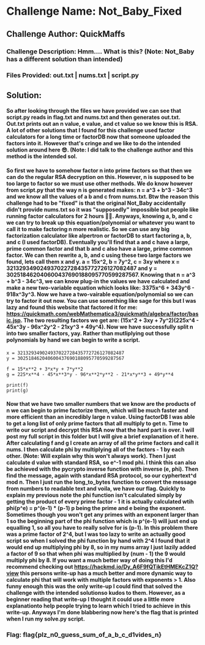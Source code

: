 # Challenge Name: Not_Baby_Fixed

## Challenge Author: QuickMaffs

### Challenge Description: Hmm.... What is this? (Note: Not_Baby has a different solution than intended)

### Files Provided: out.txt | nums.txt | script.py

## Solution: 

#### So after looking through the files we have provided we can see that script.py reads in flag.txt and nums.txt and then generates out.txt. Out.txt prints out an n value, e value, and ct value so we know this is RSA. A lot of other solutions that I found for this challenge used factor calculators for a long time or factorDB now that someone uploaded the factors into it. However that's cringe and we like to do the intended solution around here 😎. (Note: I did talk to the challenge author and this method is the intended sol. 

#### So first we have to somehow factor n into prime factors so that then we can do the regular RSA decryption on this. However, n is supposed to be too large to factor so we must use other methods. We do know however from script.py that the way n is generated makes: n = a^3 + b^3 - 34c^3 and we know all the values of a b and c from nums.txt. Btw the reason this challenge had to be "fixed" is that the original Not_Baby accidentally didn't provide nums.txt so it was "supposedly" impossible but people like running factor calculators for 2 hours 🤦‍♂️. Anyways, knowing a, b, and c we can try to break up this equation/polynomial or whatever you want to call it to make factoring n more realistic. So we can use any big factorization calculator like alpertron or factorDB to start factoring a, b, and c (I used factorDB). Eventually you'll find that a and c have a large, prime common factor and that b and c also have a large, prime common factor. We can then rewrite a, b, and c using these two large factors we found, lets call them x and y. a = 15x^2, b = 7y^2, c = 3xy where x = 321329349024937022728435772726127082487 and y = 302518462040600437690188095770599287567. Knowing that n = a^3 + b^3 - 34c^3, we can know plug-in the values we have calculated and make a new two-variable equation which looks like: 3375x^6 + 343y^6 - 918x^3y^3. Now we have a two-vairable equation/polynomial so we can try to factor it out now. You can use something like sage for this but I was lazy and found this website that factored it for me: https://quickmath.com/webMathematica3/quickmath/algebra/factor/basic.jsp. The two resulting factors we get are: (15x^2 + 3xy + 7y^2)(225x^4 - 45x^3y - 96x^2y^2 - 21xy^3 + 49y^4). Now we have successfully split n into two smaller factors, yay. Rather than mutliplying out those polynomials by hand we can begin to write a script.

``` 
x = 321329349024937022728435772726127082487
y = 302518462040600437690188095770599287567

f = 15*x**2 + 3*x*y + 7*y**2
g = 225*x**4 - 45*x**3*y - 96*x**2*y**2 - 21*x*y**3 + 49*y**4

print(f)
print(g)
```

#### Now that we have two smaller numbers that we know are the products of n we can begin to prime factorize them, which will be much faster and more efficient than an incredibly large n value. Using factorDB I was able to get a long list of only prime factors that all multiply to get n. Time to write our script and decrypt this RSA now that the hard part is over. I will post my full script in this folder but I will give a brief explanation of it here. After calculating f and g I create an array of all the prime factors and call it nums. I then calculate phi by multiplying all of the factors - 1 by each other. (Note: Will explain why this won't always work). Then I just calculate d value with standard RSA, so e^-1 mod phi. I think this can also be achieved with the pycrypto inverse function with inverse (e, phi). Then find the message, again with standard RSA protocol, so our cyphertext^d mod n. Then I just run the long_to_bytes function to convert the message from numbers to readable text and voila, we have our flag. Quickly to explain my previous note the phi function isn't calculated simply by getting the product of every prime factor - 1 it is actually calculated wtih phi(p^e) = p^(e-1) * (p-1) p being the prime and e being the exponent. Sometimes though you won't get any primes with an exponent larger than 1 so the beginning part of the phi function which is p^(e-1) will just end up equalling 1, so all you have to really solve for is (p-1). In this problem there was a prime factor of 2^4, but I was too lazy to write an actually good script so when I solved the phi function by hand with 2^4 I found that it would end up multiplying phi by 8, so in my nums array I just lazily added a factor of 9 so that when phi was multiplied by (num - 1) the 9 would multiply phi by 8. If you want a much better way of doing this I'd recommend checking out https://hackmd.io/Dy_A6F9fQTikEtHMEKcZ1Q?view this persons write-up has a much better and more dynamic way to calculate phi that will work with multiple factors with exponents > 1. Also funny enough this was the only write-up I could find that solved the challenge with the intended solutionso kudos to them. However, as a beginner reading that write-up I thought it could use a little more explanationto help people trying to learn which I tried to achieve in this write-up. Anyways I'm done blabbering now here's the flag that is printed when I run my solve.py script.

### Flag: flag{plz_n0_guess_sum_of_a_b_c_d1vides_n}

